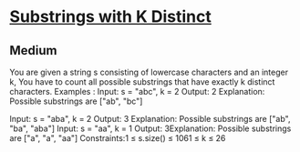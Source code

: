 # [Substrings with K Distinct](https://www.geeksforgeeks.org/problems/count-number-of-substrings4528/1)
## Medium
You are given a string s consisting&nbsp;of lowercase characters and an integer k, You have to count all possible substrings that have exactly k distinct characters.
Examples :
Input: s = "abc", k = 2
Output: 2
Explanation: Possible substrings are ["ab", "bc"]

Input: s = "aba", k = 2
Output: 3
Explanation: Possible substrings are ["ab", "ba", "aba"]
Input: s = "aa", k = 1
Output: 3Explanation: Possible substrings are ["a", "a", "aa"]
Constraints:1 ≤ s.size() ≤ 1061 ≤ k ≤ 26